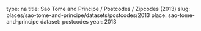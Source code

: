type: na
title: Sao Tome and Principe / Postcodes / Zipcodes (2013)
slug: places/sao-tome-and-principe/datasets/postcodes/2013
place: sao-tome-and-principe
dataset: postcodes
year: 2013
